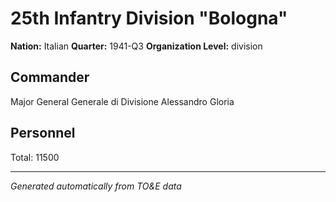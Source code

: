 # 25th Infantry Division "Bologna"

**Nation:** Italian
**Quarter:** 1941-Q3
**Organization Level:** division

## Commander

Major General Generale di Divisione Alessandro Gloria

## Personnel

Total: 11500

---
*Generated automatically from TO&E data*
